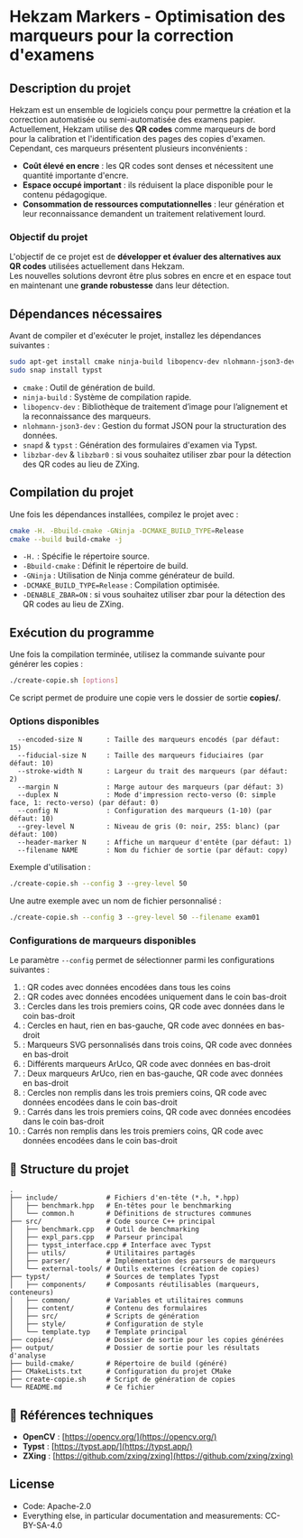 # Hekzam Markers - Optimisation des marqueurs pour la correction d'examens

## Description du projet

Hekzam est un ensemble de logiciels conçu pour permettre la création et la correction automatisée ou semi-automatisée des examens papier.  
Actuellement, Hekzam utilise des **QR codes** comme marqueurs de bord pour la calibration et l'identification des pages des copies d'examen. Cependant, ces marqueurs présentent plusieurs inconvénients :

- **Coût élevé en encre** : les QR codes sont denses et nécessitent une quantité importante d'encre.
- **Espace occupé important** : ils réduisent la place disponible pour le contenu pédagogique.
- **Consommation de ressources computationnelles** : leur génération et leur reconnaissance demandent un traitement relativement lourd.

### Objectif du projet

L'objectif de ce projet est de **développer et évaluer des alternatives aux QR codes** utilisées actuellement dans Hekzam.  
Les nouvelles solutions devront être plus sobres en encre et en espace tout en maintenant une **grande robustesse** dans leur détection.

## Dépendances nécessaires

Avant de compiler et d'exécuter le projet, installez les dépendances suivantes :

```sh
sudo apt-get install cmake ninja-build libopencv-dev nlohmann-json3-dev snapd
sudo snap install typst
```

- `cmake` : Outil de génération de build.
- `ninja-build` : Système de compilation rapide.
- `libopencv-dev` : Bibliothèque de traitement d’image pour l’alignement et la reconnaissance des marqueurs.
- `nlohmann-json3-dev` : Gestion du format JSON pour la structuration des données.
- `snapd` & `typst` : Génération des formulaires d'examen via Typst.
- `libzbar-dev` & `libzbar0` : si vous souhaitez utiliser zbar pour la détection des QR codes au lieu de ZXing.

## Compilation du projet

Une fois les dépendances installées, compilez le projet avec :

```sh
cmake -H. -Bbuild-cmake -GNinja -DCMAKE_BUILD_TYPE=Release
cmake --build build-cmake -j
```

- `-H.` : Spécifie le répertoire source.
- `-Bbuild-cmake` : Définit le répertoire de build.
- `-GNinja` : Utilisation de Ninja comme générateur de build.
- `-DCMAKE_BUILD_TYPE=Release` : Compilation optimisée.
- `-DENABLE_ZBAR=ON` : si vous souhaitez utiliser zbar pour la détection des QR codes au lieu de ZXing.

## Exécution du programme

Une fois la compilation terminée, utilisez la commande suivante pour générer les copies :

```sh
./create-copie.sh [options]
```

Ce script permet de produire une copie vers le dossier de sortie **copies/**.

### Options disponibles

```
  --encoded-size N      : Taille des marqueurs encodés (par défaut: 15)
  --fiducial-size N     : Taille des marqueurs fiduciaires (par défaut: 10)
  --stroke-width N      : Largeur du trait des marqueurs (par défaut: 2)
  --margin N            : Marge autour des marqueurs (par défaut: 3)
  --duplex N            : Mode d'impression recto-verso (0: simple face, 1: recto-verso) (par défaut: 0)
  --config N            : Configuration des marqueurs (1-10) (par défaut: 10)
  --grey-level N        : Niveau de gris (0: noir, 255: blanc) (par défaut: 100)
  --header-marker N     : Affiche un marqueur d'entête (par défaut: 1)
  --filename NAME       : Nom du fichier de sortie (par défaut: copy)
```

Exemple d'utilisation :
```sh
./create-copie.sh --config 3 --grey-level 50
```

Une autre exemple avec un nom de fichier personnalisé :
```sh
./create-copie.sh --config 3 --grey-level 50 --filename exam01
```

### Configurations de marqueurs disponibles

Le paramètre `--config` permet de sélectionner parmi les configurations suivantes :

1.  : QR codes avec données encodées dans tous les coins
2.  : QR codes avec données encodées uniquement dans le coin bas-droit
3.  : Cercles dans les trois premiers coins, QR code avec données dans le coin bas-droit
4.  : Cercles en haut, rien en bas-gauche, QR code avec données en bas-droit
5.  : Marqueurs SVG personnalisés dans trois coins, QR code avec données en bas-droit
6.  : Différents marqueurs ArUco, QR code avec données en bas-droit
7.  : Deux marqueurs ArUco, rien en bas-gauche, QR code avec données en bas-droit
8.  : Cercles non remplis dans les trois premiers coins, QR code avec données encodées dans le coin bas-droit
9.  : Carrés dans les trois premiers coins, QR code avec données encodées dans le coin bas-droit
10. : Carrés non remplis dans les trois premiers coins, QR code avec données encodées dans le coin bas-droit

## 📂 Structure du projet

```
.
├── include/            # Fichiers d'en-tête (*.h, *.hpp)
│   ├── benchmark.hpp   # En-têtes pour le benchmarking
│   └── common.h        # Définitions de structures communes
├── src/                # Code source C++ principal
│   ├── benchmark.cpp   # Outil de benchmarking
│   ├── expl_pars.cpp   # Parseur principal
│   ├── typst_interface.cpp # Interface avec Typst
│   ├── utils/          # Utilitaires partagés
│   ├── parser/         # Implémentation des parseurs de marqueurs
│   └── external-tools/ # Outils externes (création de copies)
├── typst/              # Sources de templates Typst
│   ├── components/     # Composants réutilisables (marqueurs, conteneurs)
│   ├── common/         # Variables et utilitaires communs
│   ├── content/        # Contenu des formulaires
│   ├── src/            # Scripts de génération
│   ├── style/          # Configuration de style
│   └── template.typ    # Template principal
├── copies/             # Dossier de sortie pour les copies générées
├── output/             # Dossier de sortie pour les résultats d'analyse
├── build-cmake/        # Répertoire de build (généré)
├── CMakeLists.txt      # Configuration du projet CMake
├── create-copie.sh     # Script de génération de copies
└── README.md           # Ce fichier
```

## 📖 Références techniques

- **OpenCV** : [https://opencv.org/](https://opencv.org/)
- **Typst** : [https://typst.app/](https://typst.app/)
- **ZXing** : [https://github.com/zxing/zxing](https://github.com/zxing/zxing)

## License

- Code: Apache-2.0
- Everything else, in particular documentation and measurements: CC-BY-SA-4.0
